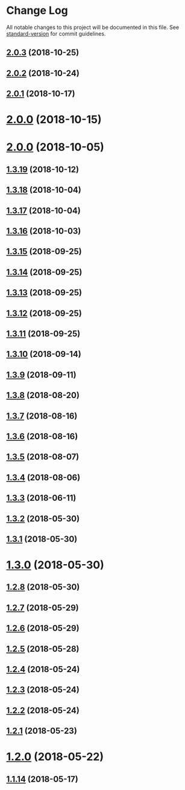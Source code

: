 # Change Log

All notable changes to this project will be documented in this file. See [standard-version](https://github.com/conventional-changelog/standard-version) for commit guidelines.

<a name="2.0.3"></a>
## [2.0.3](https://github.com/olange/data-scalars/compare/v2.0.2...v2.0.3) (2018-10-25)



<a name="2.0.2"></a>
## [2.0.2](https://github.com/olange/data-scalars/compare/v2.0.1...v2.0.2) (2018-10-24)



<a name="2.0.1"></a>
## [2.0.1](https://github.com/olange/data-scalars/compare/v2.0.0...v2.0.1) (2018-10-17)



<a name="2.0.0"></a>
# [2.0.0](https://github.com/olange/data-scalars/compare/v1.3.19...v2.0.0) (2018-10-15)



<a name="2.0.0"></a>
# [2.0.0](https://github.com/olange/data-scalars/compare/v1.3.18...v2.0.0) (2018-10-05)



<a name="1.3.19"></a>
## [1.3.19](https://github.com/olange/data-scalars/compare/v1.3.18...v1.3.19) (2018-10-12)



<a name="1.3.18"></a>
## [1.3.18](https://github.com/olange/data-scalars/compare/v1.3.17...v1.3.18) (2018-10-04)



<a name="1.3.17"></a>
## [1.3.17](https://github.com/olange/data-scalars/compare/v1.3.16...v1.3.17) (2018-10-04)



<a name="1.3.16"></a>
## [1.3.16](https://github.com/olange/data-scalars/compare/v1.3.15...v1.3.16) (2018-10-03)



<a name="1.3.15"></a>
## [1.3.15](https://github.com/olange/data-scalars/compare/v1.3.14...v1.3.15) (2018-09-25)



<a name="1.3.14"></a>
## [1.3.14](https://github.com/olange/data-scalars/compare/v1.3.13...v1.3.14) (2018-09-25)



<a name="1.3.13"></a>
## [1.3.13](https://github.com/olange/data-scalars/compare/v1.3.12...v1.3.13) (2018-09-25)



<a name="1.3.12"></a>
## [1.3.12](https://github.com/olange/data-scalars/compare/v1.3.11...v1.3.12) (2018-09-25)



<a name="1.3.11"></a>
## [1.3.11](https://github.com/olange/data-scalars/compare/v1.3.10...v1.3.11) (2018-09-25)



<a name="1.3.10"></a>
## [1.3.10](https://github.com/olange/data-scalars/compare/v1.3.9...v1.3.10) (2018-09-14)



<a name="1.3.9"></a>
## [1.3.9](https://github.com/olange/data-scalars/compare/v1.3.8...v1.3.9) (2018-09-11)



<a name="1.3.8"></a>
## [1.3.8](https://github.com/olange/data-scalars/compare/v1.3.7...v1.3.8) (2018-08-20)



<a name="1.3.7"></a>
## [1.3.7](https://github.com/olange/data-scalars/compare/v1.3.6...v1.3.7) (2018-08-16)



<a name="1.3.6"></a>
## [1.3.6](https://github.com/olange/data-scalars/compare/v1.3.5...v1.3.6) (2018-08-16)



<a name="1.3.5"></a>
## [1.3.5](https://github.com/olange/data-scalars/compare/v1.3.4...v1.3.5) (2018-08-07)



<a name="1.3.4"></a>
## [1.3.4](https://github.com/olange/data-scalars/compare/v1.3.3...v1.3.4) (2018-08-06)



<a name="1.3.3"></a>
## [1.3.3](https://github.com/olange/data-scalars/compare/v1.3.2...v1.3.3) (2018-06-11)



<a name="1.3.2"></a>
## [1.3.2](https://github.com/olange/data-scalars/compare/v1.3.1...v1.3.2) (2018-05-30)



<a name="1.3.1"></a>
## [1.3.1](https://github.com/olange/data-scalars/compare/v1.3.0...v1.3.1) (2018-05-30)



<a name="1.3.0"></a>
# [1.3.0](https://github.com/olange/data-scalars/compare/v1.2.8...v1.3.0) (2018-05-30)



<a name="1.2.8"></a>
## [1.2.8](https://github.com/olange/data-scalars/compare/v1.2.7...v1.2.8) (2018-05-30)



<a name="1.2.7"></a>
## [1.2.7](https://github.com/olange/data-scalars/compare/v1.2.6...v1.2.7) (2018-05-29)



<a name="1.2.6"></a>
## [1.2.6](https://github.com/olange/data-scalars/compare/v1.2.5...v1.2.6) (2018-05-29)



<a name="1.2.5"></a>
## [1.2.5](https://github.com/olange/data-scalars/compare/v1.2.4...v1.2.5) (2018-05-28)



<a name="1.2.4"></a>
## [1.2.4](https://github.com/olange/data-scalars/compare/v1.2.3...v1.2.4) (2018-05-24)



<a name="1.2.3"></a>
## [1.2.3](https://github.com/olange/data-scalars/compare/v1.2.2...v1.2.3) (2018-05-24)



<a name="1.2.2"></a>
## [1.2.2](https://github.com/olange/data-scalars/compare/v1.2.1...v1.2.2) (2018-05-24)



<a name="1.2.1"></a>
## [1.2.1](https://github.com/olange/data-scalars/compare/v1.2.0...v1.2.1) (2018-05-23)



<a name="1.2.0"></a>
# [1.2.0](https://github.com/olange/data-scalars/compare/v1.1.14...v1.2.0) (2018-05-22)




<a name="1.1.14"></a>
## [1.1.14](https://github.com/olange/data-scalars/compare/v1.1.13...v1.1.14) (2018-05-17)
